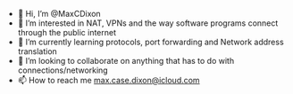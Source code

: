 - 👋 Hi, I’m @MaxCDixon
- 👀 I’m interested in NAT, VPNs and the way software programs connect through the public internet
- 🌱 I’m currently learning protocols, port forwarding and Network address translation
- 💞️ I’m looking to collaborate on anything that has to do with connections/networking
- 📫 How to reach me max.case.dixon@icloud.com

<!---
MaxCDixon/MaxCDixon is a ✨ special ✨ repository because its `README.md` (this file) appears on your GitHub profile.
You can click the Preview link to take a look at your changes.
--->
